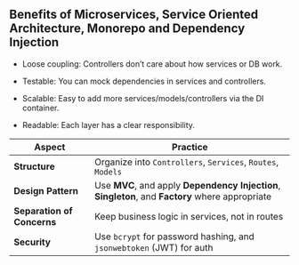 ## Benefits of Microservices, Service Oriented Architecture, Monorepo and Dependency Injection

- Loose coupling: Controllers don’t care about how services or DB work.

- Testable: You can mock dependencies in services and controllers.

- Scalable: Easy to add more services/models/controllers via the DI container.

- Readable: Each layer has a clear responsibility.

| Aspect                     | Practice                                                                                          |
| -------------------------- | ------------------------------------------------------------------------------------------------- |
| **Structure**              | Organize into `Controllers`, `Services`, `Routes`, `Models`                                       |
| **Design Pattern**         | Use **MVC**, and apply **Dependency Injection**, **Singleton**, and **Factory** where appropriate |
| **Separation of Concerns** | Keep business logic in services, not in routes                                                    |
| **Security**               | Use `bcrypt` for password hashing, and `jsonwebtoken` (JWT) for auth                              |
